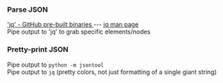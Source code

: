 ### Parse JSON
['jq' - GitHub pre-built binaries ](https://github.com/stedolan/jq/releases) ---  [jq man page](https://github.com/stedolan/jq/blob/master/docs/content/manual/v1.6/manual.yml) <br>
Pipe output to 'jq' to grab specific elements/nodes

### Pretty-print JSON
Pipe output to ```python -m jsontool``` <br>
Pipe output to ```jq```  (pretty colors, not just formatting of a single giant string)
